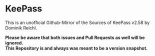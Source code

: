 # KeePass
This is an unofficial Github-Mirror of the Sources of KeePass v2.58 by Dominik Reichl.  
  
**Please be aware that both issues and Pull Requests as well will be ignored.  
This Repository is and always was meant to be a version snapshot.**  

